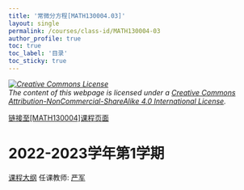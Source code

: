 ```yaml
---
title: '常微分方程[MATH130004.03]'
layout: single
permalink: /courses/class-id/MATH130004-03
author_profile: true
toc: true
toc_label: '目录'
toc_sticky: true
---
```



<div class='notice--warning'>
	<p><i><a rel='license' href='http://creativecommons.org/licenses/by-nc-sa/4.0/'><img alt='Creative Commons License' style='border-width:0' src='https://i.creativecommons.org/l/by-nc-sa/4.0/88x31.png' /></a><br /> The content of this webpage is licensed under a <a rel='license' href='http://creativecommons.org/licenses/by-nc-sa/4.0/'>Creative Commons Attribution-NonCommercial-ShareAlike 4.0 International License</a>.</i></p>
</div>

<a href='https://fdu-math.github.io/courses/MATH130004'>链接至[MATH130004]课程页面</a>

# 2022-2023学年第1学期
<a href='https://fdu-math.github.io/courses/syllabus/MATH130004.03-2022-2023-1 (Encrypted).pdf'>课程大纲</a>
任课教师: <a href='https://fdu-math.github.io/teachers/严军'>严军</a>
